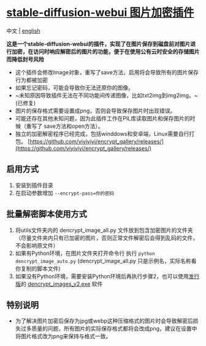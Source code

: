 # [stable-diffusion-webui 图片加密插件](https://github.com/viyiviyi/sd-encrypt-image.git)

中文 | [english](readme.en.md)

**这是一个stable-diffusion-webui的插件，实现了在图片保存到磁盘前对图片进行加密，在访问时响应解密后的图片的功能，便于在使用公有云时安全的存储图片而降低封号风险**

- 这个插件会修改Image对象，重写了save方法，启用将会导致所有的图片保存行为都被加密
- 如果忘记密码，可能会导致你无法还原你的图像。
- ~未知原因导致插件无法在不同功能间传递图像，比如txt2img到img2img。~ (已修复)
- 图片的保存格式需要设置成png，否则会导致保存图片时出现错误。
- 可能还存在其他未知问题，因为此插件工作在PIL库读取图片和保存图片的时候（重写了 save方法和open方法）。
- 独立的加密解密程序已经完成，包括winddows和安卓端，Linux需要自行打包。 [https://github.com/viyiviyi/encrypt_gallery/releases/](https://github.com/viyiviyi/encrypt_gallery/releases/)
  
## 启用方式

1. 安装到插件目录
2. 在启动参数增加 ```--encrypt-pass=你的密码```

## 批量解密脚本使用方式

1. 将utils文件夹内的 dencrypt_image_all.py 文件放到包含加密图片的文件夹（尽量文件夹内只有已加密的图片，否则正常文件解密后会得到乱码的文件，不会影响原文件）
2. 如果有Python环境，在图片文件夹打开命令行 执行 ```python dencrypt_image_auto.py``` (dencrypt_image_all.py 只是示例名，实际名称看你复制的脚本文件)
3. 如果没有Python环境，需要安装Python环境后再执行步骤2，也可以使用[发行版](https://github.com/viyiviyi/sd-encrypt-image/releases)的 [dencrypt_images_v2.exe](https://github.com/viyiviyi/sd-encrypt-image/releases/download/1.0/dencrypt_images_v2.1.exe) 软件

## 特别说明

- 为了解决图片加密后保存为jpg或webp这种压缩格式的图片时会导致解密后损失过多质量的问题，所有图片的实际保存格式都将会改成png，建议在设置中将图片格式改为png来保持与格式一致。
